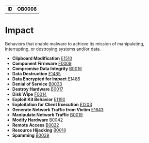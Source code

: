 |||
|---|---|
|**ID**|**OB0008**|


# Impact #
Behaviors that enable malware to achieve its mission of manipulating, interrupting, or destroying systems and/or data.

* **Clipboard Modification** [E1510](../impact/clipboard-modification.md)
* **Component Firmware** [F0009](../persistence/component-firmware.md)
* **Compromise Data Integrity** [B0016](../impact/compromise-data-integrity.md)
* **Data Destruction** [E1485](../impact/data-destruction.md)
* **Data Encrypted for Impact** [E1486](../impact/data-encrypted-for-impact.md)
* **Denial of Service** [B0033](../impact/denial-of-service.md)
* **Destroy Hardware** [B0017](../impact/destroy-hardware.md)
* **Disk Wipe** [F0014](../impact/disk-wipe.md)
* **Exploit Kit Behavior** [E1190](../impact/exploit-kit.md)
* **Exploitation for Client Execution** [E1203](../execution/exploitation-for-client-execution.md)
* **Generate Network Traffic from Victim** [E1643](../impact/generate-traffic-from-victim.md)
* **Manipulate Network Traffic** [B0019](../impact/manipulate-network-traffic.md)
* **Modify Hardware** [B0042](../impact/modify-hardware.md)	
* **Remote Access** [B0022](../impact/remote-access.md)
* **Resource Hijacking** [B0018](../impact/resource-hijacking.md)
* **Spamming** [B0039](../impact/spamming.md)
